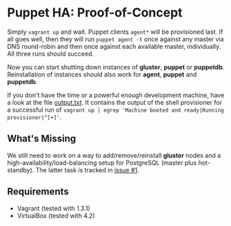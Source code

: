 Puppet HA: Proof-of-Concept
===========================

Simply `vagrant up` and wait.  Puppet clients `agent*` will be provisioned
last.  If all goes well, then they will run `puppet agent -t` once against
any master via DNS round-robin and then once against each available master,
individually.  All three runs should succeed.

Now you can start shutting down instances of **gluster**, **puppet** or
**puppetdb**.  Reinstallation of instances should also work for **agent**,
**puppet** and **puppetdb**.

If you don't have the time or a powerful enough development machine, have
a look at the file [output.txt](output.txt).  It contains the output of the
shell provisioner for a successful run of `vagrant up | egrep 'Machine booted
and ready|Running provisioner|^[+]'`.

What's Missing
--------------

We still need to work on a way to add/remove/reinstall **gluster** nodes
and a high-availability/load-balancing setup for PostgreSQL (master plus
hot-standby).  The latter task is tracked in
[issue #1](https://github.com/puppetize/puppet-ha-poc/issues/1).

Requirements
------------

* Vagrant (tested with 1.3.1)
* VirtualBox (tested with 4.2)
